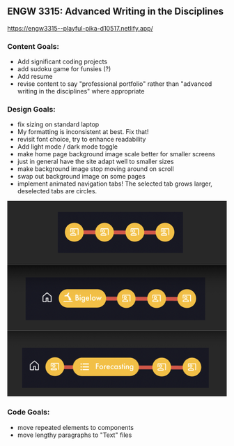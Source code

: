 ## ENGW 3315: Advanced Writing in the Disciplines

https://engw3315--playful-pika-d10517.netlify.app/

### Content Goals: 
- Add significant coding projects
- add sudoku game for funsies (?) 
- Add resume
- revise content to say "professional portfolio" rather than "advanced writing in the disciplines" where appropriate

### Design Goals:
- fix sizing on standard laptop
- My formatting is inconsistent at best. Fix that!
- revisit font choice, try to enhance readability
- Add light mode / dark mode toggle
- make home page background image scale better for smaller screens
- just in general have the site adapt well to smaller sizes
- make background image stop moving around on scroll
- swap out background image on some pages
- implement animated navigation tabs! The selected tab grows larger, deselected tabs are circles. 

![navtabs](navtabs.png)

### Code Goals:
- move repeated elements to components
- move lengthy paragraphs to "Text" files



